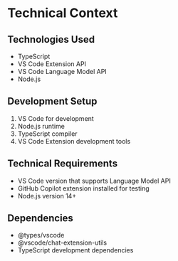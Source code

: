 # Technical Context

## Technologies Used

- TypeScript
- VS Code Extension API
- VS Code Language Model API
- Node.js

## Development Setup

1. VS Code for development
2. Node.js runtime
3. TypeScript compiler
4. VS Code Extension development tools

## Technical Requirements

- VS Code version that supports Language Model API
- GitHub Copilot extension installed for testing
- Node.js version 14+

## Dependencies

- @types/vscode
- @vscode/chat-extension-utils
- TypeScript development dependencies
